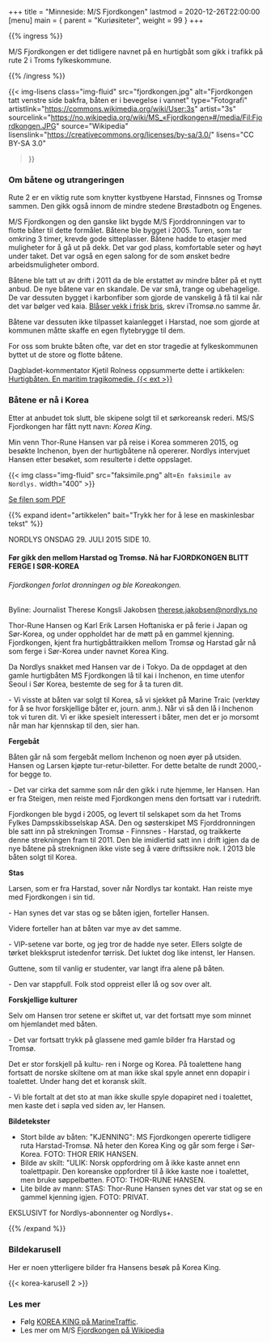 +++
title = "Minneside: M/S Fjordkongen"
lastmod = 2020-12-26T22:00:00
[menu]
main = { parent = "Kuriøsiteter", weight = 99 }
+++

<!-- markdownlint-disable MD001 MD026 MD036 MD034 -->

{{% ingress %}}

M/S Fjordkongen er det tidligere navnet på en hurtigbåt som gikk i trafikk på rute 2 i Troms
fylkeskommune.

{{% /ingress %}}

{{< img-lisens
    class="img-fluid"
    src="fjordkongen.jpg"
    alt="Fjordkongen tatt venstre side bakfra, båten er i bevegelse i vannet"
    type="Fotografi"
    artistlink="https://commons.wikimedia.org/wiki/User:3s" artist="3s"
    sourcelink="https://no.wikipedia.org/wiki/MS_«Fjordkongen»#/media/Fil:Fjordkongen.JPG"
    source="Wikipedia" lisenslink="https://creativecommons.org/licenses/by-sa/3.0/"
    lisens="CC BY-SA 3.0"
>}}

### Om båtene og utrangeringen

Rute 2 er en viktig rute som knytter kystbyene Harstad, Finnsnes og Tromsø sammen.
Den gikk også innom de mindre stedene Brøstadbotn og Engenes.

M/S Fjordkongen og den ganske likt bygde M/S Fjorddronningen var to flotte båter til dette formålet.
Båtene ble bygget i 2005.
Turen, som tar omkring 3 timer, krevde gode sitteplasser. Båtene hadde to etasjer med
muligheter for å gå ut på dekk. Det var god plass, komfortable seter og høyt under taket.
Det var også en egen salong for de som ønsket bedre arbeidsmuligheter ombord.

Båtene ble tatt ut av drift i 2011 da de ble erstattet av mindre båter på et nytt
anbud. De nye båtene var en skandale. De var små, trange og ubehagelige. De var dessuten bygget
i karbonfiber som gjorde de vanskelig å få til kai når det var bølger ved kaia.
[Blåser vekk i frisk bris][itromso], skrev iTromsø.no samme år.

Båtene var dessuten ikke tilpasset kaianlegget i Harstad, noe som gjorde at kommunen
måtte skaffe en egen flytebrygge til dem.

For oss som brukte båten ofte, var det en stor tragedie at fylkeskommunen byttet ut de store
og flotte båtene.

Dagbladet-kommentator Kjetil Rolness oppsummerte dette i artikkelen:
[Hurtigbåten. En maritim tragikomedie. {{< ext >}}][db]

### Båtene er nå i Korea

Etter at anbudet tok slutt, ble skipene solgt til et sørkoreansk rederi.
MS/S Fjordkongen har fått nytt navn: *Korea King*.

Min venn Thor-Rune Hansen var på reise i Korea sommeren 2015, og besøkte Inchenon, byen der
hurtigbåtene nå opererer. Nordlys intervjuet Hansen etter besøket, som resulterte i dette
oppslaget.

{{< img
    class="img-fluid"
    src="faksimile.png"
    alt=`En faksimile av Nordlys.`
    width="400"
    >}}

[Se filen som PDF](pdf.pdf)

{{% expand
    ident="artikkelen"
    bait="Trykk her for å lese en maskinlesbar tekst"
%}}

NORDLYS ONSDAG 29. JULI 2015 SIDE 10.

#### Før gikk den mellom Harstad og Tromsø. Nå har FJORDKONGEN BLITT FERGE I SØR-KOREA

###### Fjordkongen forlot dronningen og ble Koreakongen.

Byline: Journalist Therese Kongsli Jakobsen therese.jakobsen@nordlys.no

Thor-Rune Hansen og Karl Erik Larsen Hoftaniska er på ferie i Japan og Sør-Korea, og under
oppholdet har de møtt på en gammel kjenning. Fjordkongen, kjent fra hurtigbåttraikken mellom Tromsø
og Harstad går nå som ferge i Sør-Korea under navnet Korea King.

Da Nordlys snakket med Hansen var de i Tokyo. Da de oppdaget at den gamle hurtigbåten MS
Fjordkongen lå til kai i Inchenon, en time utenfor Seoul i Sør Korea, bestemte de seg for å ta
turen dit.

\- Vi visste at båten var solgt til Korea, så vi sjekket på Marine Traic (verktøy for å se hvor
forskjellige båter er, journ. anm.). Når vi så den lå i Inchenon tok vi turen dit. Vi er ikke
spesielt interessert i båter, men det er jo morsomt når man har kjennskap til den, sier han.

**Fergebåt**

Båten går nå som fergebåt mellom Inchenon og noen øyer på utsiden. Hansen og Larsen
kjøpte tur-retur-biletter. For dette betalte de rundt 2000,- for begge to.

\- Det var cirka det samme som når den gikk i rute hjemme, ler Hansen. Han er fra Steigen, men
reiste med Fjordkongen mens den fortsatt var i rutedrift.

Fjordkongen ble bygd i 2005, og levert til selskapet som da het Troms Fylkes Dampsskibsselskap ASA.
Den og søsterskipet MS Fjorddronningen ble satt inn på strekningen Tromsø - Finnsnes - Harstad, og
traikkerte denne strekningen fram til 2011. Den ble imidlertid satt inn i drift igjen da de nye
båtene på streknignen ikke viste seg å være driftssikre nok. I 2013 ble båten solgt til Korea.

**Stas**

Larsen, som er fra Harstad, sover når Nordlys tar kontakt. Han reiste mye med Fjordkongen
i sin tid.

\- Han synes det var stas og se båten igjen, forteller Hansen.

Videre forteller han at båten var mye av det samme.

\- VIP-setene var borte, og jeg tror de hadde nye seter. Ellers solgte de tørket blekksprut
istedenfor tørrisk. Det luktet dog like intenst, ler Hansen.

Guttene, som til vanlig er studenter, var langt ifra alene på båten.

\- Den var stappfull. Folk stod oppreist eller lå og sov over alt.

**Forskjellige kulturer**

Selv om Hansen tror setene er skiftet ut, var det fortsatt mye som minnet
om hjemlandet med båten.

\- Det var fortsatt trykk på glassene med gamle bilder fra Harstad og Tromsø.

Det er stor forskjell på kultu- ren i Norge og Korea. På toalettene hang fortsatt de norske
skiltene om at man ikke skal spyle annet enn dopapir i toalettet. Under hang det et koransk skilt.

\- Vi ble fortalt at det sto at man ikke skulle spyle dopapiret ned i toalettet, men kaste det i
søpla ved siden av, ler Hansen.

**Bildetekster**

- Stort bilde av båten: "KJENNING": MS Fjordkongen opererte tidligere ruta Harstad-Tromsø. Nå heter
den Korea King og går som ferge i Sør-Korea. FOTO: THOR ERIK HANSEN.
- Bilde av skilt: "ULIK: Norsk oppfordring om å ikke kaste annet enn toalettpapir.
Den koreanske oppfordrer til å ikke kaste noe i toalettet, men bruke søppelbøtten.
FOTO: THOR-RUNE HANSEN.
- Lite bilde av mann: STAS: Thor-Rune Hansen synes det var stat og se en gammel kjenning
igjen. FOTO: PRIVAT.

EKSLUSIVT for Nordlys-abonnenter og Nordlys+.

{{% /expand %}}

### Bildekarusell

Her er noen ytterligere bilder fra Hansens besøk på Korea King.

{{< korea-karusell 2 >}}

### Les mer

- Følg [KOREA KING på MarineTraffic][mt].
- Les mer om M/S [Fjordkongen på Wikipedia][fwp]

[mt]: https://www.marinetraffic.com/en/ais/details/ships/shipid:668521/mmsi:440020080/imo:9328998/vessel:KOREA_KING/_:3e727a8cd557c12da4017be4edb9573a
[fwp]: https://no.wikipedia.org/wiki/MS_«Fjordkongen»
[db]: https://www.dagbladet.no/kultur/hurtigbaringten-en-maritim-tragikomedie/63559632
[itromso]: https://www.itromso.no/nyheter/article469889.ece

